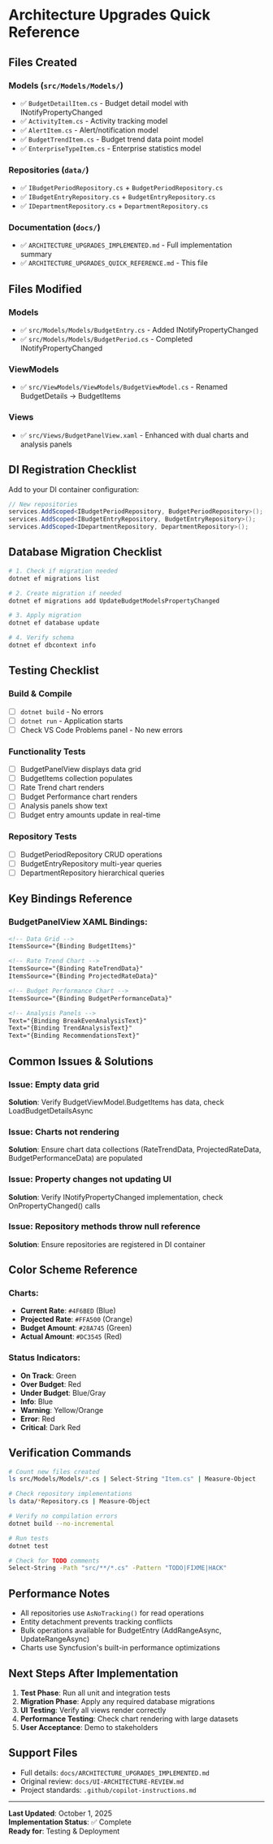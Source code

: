 # Architecture Upgrades Quick Reference

## Files Created

### Models (`src/Models/Models/`)
- ✅ `BudgetDetailItem.cs` - Budget detail model with INotifyPropertyChanged
- ✅ `ActivityItem.cs` - Activity tracking model
- ✅ `AlertItem.cs` - Alert/notification model
- ✅ `BudgetTrendItem.cs` - Budget trend data point model
- ✅ `EnterpriseTypeItem.cs` - Enterprise statistics model

### Repositories (`data/`)
- ✅ `IBudgetPeriodRepository.cs` + `BudgetPeriodRepository.cs`
- ✅ `IBudgetEntryRepository.cs` + `BudgetEntryRepository.cs`
- ✅ `IDepartmentRepository.cs` + `DepartmentRepository.cs`

### Documentation (`docs/`)
- ✅ `ARCHITECTURE_UPGRADES_IMPLEMENTED.md` - Full implementation summary
- ✅ `ARCHITECTURE_UPGRADES_QUICK_REFERENCE.md` - This file

## Files Modified

### Models
- ✅ `src/Models/Models/BudgetEntry.cs` - Added INotifyPropertyChanged
- ✅ `src/Models/Models/BudgetPeriod.cs` - Completed INotifyPropertyChanged

### ViewModels
- ✅ `src/ViewModels/ViewModels/BudgetViewModel.cs` - Renamed BudgetDetails → BudgetItems

### Views
- ✅ `src/Views/BudgetPanelView.xaml` - Enhanced with dual charts and analysis panels

## DI Registration Checklist

Add to your DI container configuration:

```csharp
// New repositories
services.AddScoped<IBudgetPeriodRepository, BudgetPeriodRepository>();
services.AddScoped<IBudgetEntryRepository, BudgetEntryRepository>();
services.AddScoped<IDepartmentRepository, DepartmentRepository>();
```

## Database Migration Checklist

```bash
# 1. Check if migration needed
dotnet ef migrations list

# 2. Create migration if needed
dotnet ef migrations add UpdateBudgetModelsPropertyChanged

# 3. Apply migration
dotnet ef database update

# 4. Verify schema
dotnet ef dbcontext info
```

## Testing Checklist

### Build & Compile
- [ ] `dotnet build` - No errors
- [ ] `dotnet run` - Application starts
- [ ] Check VS Code Problems panel - No new errors

### Functionality Tests
- [ ] BudgetPanelView displays data grid
- [ ] BudgetItems collection populates
- [ ] Rate Trend chart renders
- [ ] Budget Performance chart renders
- [ ] Analysis panels show text
- [ ] Budget entry amounts update in real-time

### Repository Tests
- [ ] BudgetPeriodRepository CRUD operations
- [ ] BudgetEntryRepository multi-year queries
- [ ] DepartmentRepository hierarchical queries

## Key Bindings Reference

### BudgetPanelView XAML Bindings:
```xml
<!-- Data Grid -->
ItemsSource="{Binding BudgetItems}"

<!-- Rate Trend Chart -->
ItemsSource="{Binding RateTrendData}"
ItemsSource="{Binding ProjectedRateData}"

<!-- Budget Performance Chart -->
ItemsSource="{Binding BudgetPerformanceData}"

<!-- Analysis Panels -->
Text="{Binding BreakEvenAnalysisText}"
Text="{Binding TrendAnalysisText}"
Text="{Binding RecommendationsText}"
```

## Common Issues & Solutions

### Issue: Empty data grid
**Solution**: Verify BudgetViewModel.BudgetItems has data, check LoadBudgetDetailsAsync

### Issue: Charts not rendering
**Solution**: Ensure chart data collections (RateTrendData, ProjectedRateData, BudgetPerformanceData) are populated

### Issue: Property changes not updating UI
**Solution**: Verify INotifyPropertyChanged implementation, check OnPropertyChanged() calls

### Issue: Repository methods throw null reference
**Solution**: Ensure repositories are registered in DI container

## Color Scheme Reference

### Charts:
- **Current Rate**: `#4F6BED` (Blue)
- **Projected Rate**: `#FFA500` (Orange)
- **Budget Amount**: `#28A745` (Green)
- **Actual Amount**: `#DC3545` (Red)

### Status Indicators:
- **On Track**: Green
- **Over Budget**: Red
- **Under Budget**: Blue/Gray
- **Info**: Blue
- **Warning**: Yellow/Orange
- **Error**: Red
- **Critical**: Dark Red

## Verification Commands

```bash
# Count new files created
ls src/Models/Models/*.cs | Select-String "Item.cs" | Measure-Object

# Check repository implementations
ls data/*Repository.cs | Measure-Object

# Verify no compilation errors
dotnet build --no-incremental

# Run tests
dotnet test

# Check for TODO comments
Select-String -Path "src/**/*.cs" -Pattern "TODO|FIXME|HACK"
```

## Performance Notes

- All repositories use `AsNoTracking()` for read operations
- Entity detachment prevents tracking conflicts
- Bulk operations available for BudgetEntry (AddRangeAsync, UpdateRangeAsync)
- Charts use Syncfusion's built-in performance optimizations

## Next Steps After Implementation

1. **Test Phase**: Run all unit and integration tests
2. **Migration Phase**: Apply any required database migrations
3. **UI Testing**: Verify all views render correctly
4. **Performance Testing**: Check chart rendering with large datasets
5. **User Acceptance**: Demo to stakeholders

## Support Files

- Full details: `docs/ARCHITECTURE_UPGRADES_IMPLEMENTED.md`
- Original review: `docs/UI-ARCHITECTURE-REVIEW.md`
- Project standards: `.github/copilot-instructions.md`

---

**Last Updated**: October 1, 2025  
**Implementation Status**: ✅ Complete  
**Ready for**: Testing & Deployment
